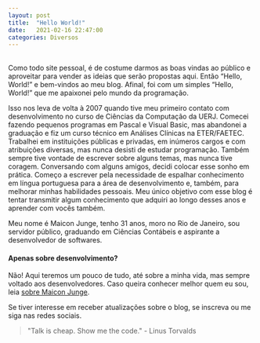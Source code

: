```yaml
---
layout: post
title:  "Hello World!"
date:   2021-02-16 22:47:00
categories: Diversos
---
```

<br>
Como todo site pessoal, é de costume darmos as boas vindas ao público e aproveitar para vender as ideias que serão propostas aqui. Então “Hello, World!” e bem-vindos ao meu blog. Afinal, foi com um simples “Hello, World!” que me apaixonei pelo mundo da programação.

Isso nos leva de volta à 2007 quando tive meu primeiro contato com desenvolvimento no curso de Ciências da Computação da UERJ. Comecei fazendo pequenos programas em Pascal e Visual Basic, mas abandonei a graduação e fiz um curso técnico em Análises Clínicas na ETER/FAETEC. Trabalhei em instituições públicas e privadas, em inúmeros cargos e com atribuições diversas, mas nunca desisti de estudar programação. Também sempre tive vontade de escrever sobre alguns temas, mas nunca tive coragem. Conversando com alguns amigos, decidi colocar esse sonho em prática. Começo a escrever pela necessidade de espalhar conhecimento em língua portuguesa para a área de desenvolvimento e, também, para melhorar minhas habilidades pessoais. Meu único objetivo com esse blog é tentar transmitir algum conhecimento que adquiri ao longo desses anos e aprender com vocês também.

Meu nome é Maicon Junge, tenho 31 anos, moro no Rio de Janeiro, sou servidor público, graduando em Ciências Contábeis e aspirante a desenvolvedor de softwares.
<h4>Apenas sobre desenvolvimento?</h4>

Não! Aqui teremos um pouco de tudo, até sobre a minha vida, mas sempre voltado aos desenvolvedores. Caso queira conhecer melhor quem eu sou, leia <a href="/sobre">sobre Maicon Junge</a>.

Se tiver interesse em receber atualizações sobre o blog, se inscreva ou me siga nas redes sociais.

> "Talk is cheap. Show me the code." - Linus Torvalds
